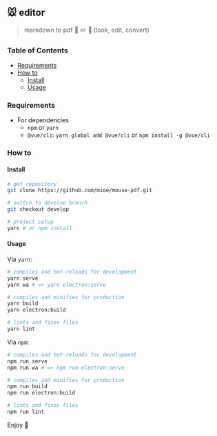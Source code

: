 ## 🐭 editor
> markdown to pdf 👀 ✏️ 🎉 (look, edit, convert)


### Table of Contents
- [Requirements](#requirements)
- [How to](#how-to)
  - [Install](#install)
  - [Usage](#usage)


### Requirements
- For dependencies
  - `npm` or `yarn`
  - `@vue/cli`: `yarn global add @vue/cli` or `npm install -g @vue/cli`


### How to

#### Install
```bash
# get repository
git clone https://github.com/mioe/mouse-pdf.git

# switch to develop branch
git checkout develop

# project setup
yarn # or npm install
```


#### Usage
Via `yarn`:
```bash
# compiles and hot-reloads for development
yarn serve
yarn wa # => yarn electron:serve

# compiles and minifies for production
yarn build
yarn electron:build

# lints and fixes files
yarn lint 
```
Via `npm`:
```bash
# compiles and hot-reloads for development
npm run serve
npm run wa # => npm run electron:serve

# compiles and minifies for production
npm run build
npm run electron:build

# lints and fixes files
npm run lint
```

Enjoy 🙉